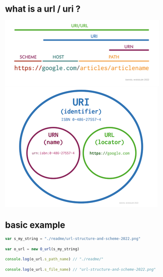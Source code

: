 # what is a url /  uri ? 
![](./readme/url-structure-and-scheme-2022.png)
![](./readme/url-urn-uri-structure-2022.png)


# basic example 

```javascript 
var s_my_string = "./readme/url-structure-and-scheme-2022.png"

var o_url = new O_url(s_my_string)

console.log(o_url.s_path_name) // "./readme/"

console.log(o_url.s_file_name) // "url-structure-and-scheme-2022.png"

